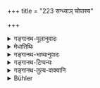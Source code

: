 +++
title = "223 सन्ध्याञ् चोपास्य"

+++

<details><summary>गङ्गानथ-मूलानुवादः</summary>

Having attended to his twilight devotions, he shall, well- armed, listen, in an inner room, to the doings of persons making eecret reports, and also of his spies.—(223)
</details>

<details><summary>मेधातिथिः</summary>

तरिवर्णिकस्योक्तम् अपि संध्योपासनम् उच्यते । प्रजाकार्यं पुनः कंचित् कालम् अतिक्रामेद् इति, उत्तरक्रियानन्तर्यार्थं वा । **अन्तर्वेश्मनि** । **रहसि** प्रासादादौ भवम्, तस्य्**आख्यायिनः **पौरा वा केचित् प्राप्त**प्रणिधयः**, तेषां **चेष्टितम्** । चेष्टा व्यवहारः । किं दृष्टं श्रुतं कृतं चेति तेषां चास्मिन् काले दर्शनम् इष्यते । परैर् अनवबोधनार्थं स्वस्थस्य चार्थकार्यकालनियमेनापतितं वर्तेत । 

- यथा चोत्पादितं कार्यं संपश्येन् नो ऽभितापयेत् ।

- कृच्छ्रसाध्यम् अतिक्रान्तम् असाध्यं वापि जायते ॥ इति ॥ ७.२२३ ॥
</details>

<details><summary>गङ्गानथ-भाष्यानुवादः</summary>

Though the attending to the twilight-devotions has already been enjoined for the three higher castes, yet it is re-iterated here, either with a view to show that for a time the king shall desist from the business of his people, or for the purpose of indicating the time for the next act.

‘*In an inner* room’—in secret.

‘*Persons making secret reports*’,—*i.e*. reports pertaining to secret acts, done inside houses &c. as also such ‘*spies*’ as may happen to arrive at the time.

‘*Doings*’—acts; what they may have seen, heard or clone. For this purpose all these persons shall be seen at this time.

This shall be done in such a manner that other people may not know it, and that he may be enabled to take steps to meet the circumstances reported to him. It has been declared that—‘whenever any business presents itself, it shall be attended to, and not postponed; as by the lapse of time it might become difficult, or even impossible.’—(‘223)
</details>

<details><summary>गङ्गानथ-टिप्पन्यः</summary>

‘*Rahasyākhyāyinām*’—‘Of the ministers and others making secret reports’ (Nārāyaṇa);—‘of the citizens who may have come to make secret reports’ (Medhātithi).

This verse is quoted in *Vīramitrodaya* (Rājanīti, p. 167);—in
*Nītimayūkha* (p. 53);—and in *Nṛsiṃhaprasāda* (Āhnika, p. 36a).
</details>

<details><summary>गङ्गानथ-तुल्य-वाक्यानि</summary>

**(verses 7.223-224)  
**

*Arthaśāstra*.—(See under 145.)

*Yājñavalkya* (1.329).—‘Having performed the Twilight Prayers he shall
hear the secret reports of spies; then he shall take his food to the accompaniment of singing and dancing, and then study the Veda.’

*Vṛddha-Vashistha* (Vīramitrodaya-Rājanīti, p. 168).—‘Then having
performed the Twilight Prayers, he shall again enter the Hall of Audience; after that the ladies of his harem shall make the evening-offerings.’

*Arthaśāstra* (p. 52).—‘He shall appoint spies disguised as *Kāpālika*,
etc.’

*Śukranīti* (1.677).—‘The king should examine the spy either directly or
by some artifice.’
</details>

<details><summary>Bühler</summary>

223	Having performed his twilight-devotions, let him, well armed, hear in an inner apartment the doings of those who make secret reports and of his spies.
</details>
